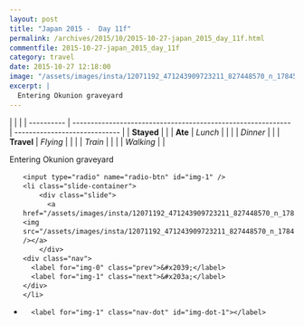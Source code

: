 ```yaml
---
layout: post
title: "Japan 2015 -  Day 11f"
permalink: /archives/2015/10/2015-10-27-japan_2015_day_11f.html
commentfile: 2015-10-27-japan_2015_day_11f
category: travel
date: 2015-10-27 12:18:00
image: "/assets/images/insta/12071192_471243909723211_827448570_n_17845022872047535.jpg"
excerpt: |
  Entering Okunion graveyard
---
```


|            |                                                              |
| ---------- | ------------------------------------------------------------ | ----------------------------- |
| **Stayed** |  |
| **Ate**    | _Lunch_                                                      |          |
|            | _Dinner_                                                     |          |
| **Travel** | _Flying_                                                     |          |
|            | _Train_                                                      |          |
|            | _Walking_                                                    |          |


Entering Okunion graveyard


<ul class="slides">

    <input type="radio" name="radio-btn" id="img-1" />
    <li class="slide-container">
        <div class="slide">
          <a href="/assets/images/insta/12071192_471243909723211_827448570_n_17845022872047535.jpg"><img src="/assets/images/insta/12071192_471243909723211_827448570_n_17845022872047535.jpg" /></a>
        </div>
    <div class="nav">
      <label for="img-0" class="prev">&#x2039;</label>
      <label for="img-1" class="next">&#x203a;</label>
    </div>
    </li>
			
<li class="nav-dots">

      <label for="img-1" class="nav-dot" id="img-dot-1"></label>

</li>
</ul>        
             

		